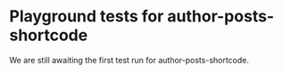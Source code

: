 # Playground tests for author-posts-shortcode
We are still awaiting the first test run for author-posts-shortcode.
